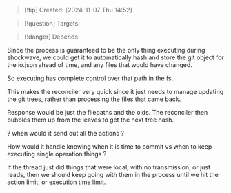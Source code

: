 
>[!tip] Created: [2024-11-07 Thu 14:52]

>[!question] Targets: 

>[!danger] Depends: 

Since the process is guaranteed to be the only thing executing during shockwave, we could get it to automatically hash and store the git object for the io.json ahead of time, and any files that would have changed.

So executing has complete control over that path in the fs.

This makes the reconciler very quick since it just needs to manage updating the git trees, rather than processing the files that came back.

Response would be just the filepaths and the oids.  The reconciler then bubbles them up from the leaves to get the next tree hash.

? when would it send out all the actions ?

How would it handle knowing when it is time to commit vs when to keep executing single operation things ?

If the thread just did things that were local, with no transmission, or just reads, then we should keep going with them in the process until we hit the action limit, or execution time limit.